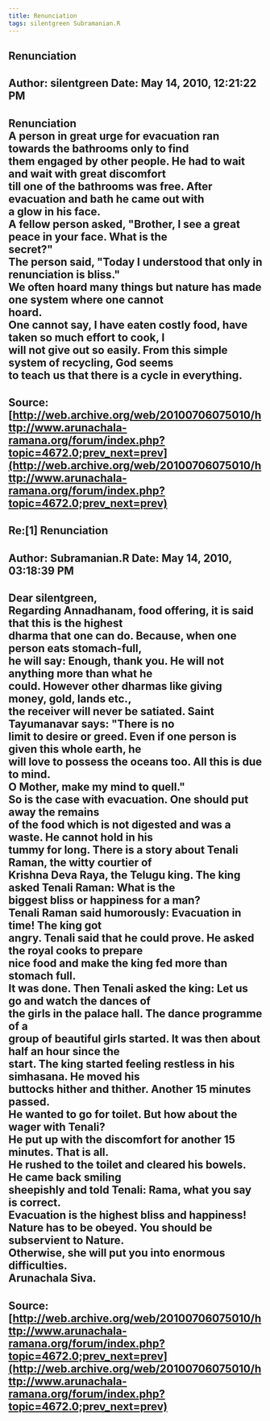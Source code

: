 ```yaml
--- 
title: Renunciation   
tags: silentgreen Subramanian.R  
---  
```

## Renunciation  
Author: silentgreen         Date: May 14, 2010, 12:21:22 PM  
---  
**Renunciation**   
A person in great urge for evacuation ran towards the bathrooms only to find  
them engaged by other people. He had to wait and wait with great discomfort  
till one of the bathrooms was free. After evacuation and bath he came out with  
a glow in his face.   
A fellow person asked, "Brother, I see a great peace in your face. What is the  
secret?"   
The person said, "Today I understood that only in renunciation is bliss."   
We often hoard many things but nature has made one system where one cannot  
hoard.   
One cannot say, I have eaten costly food, have taken so much effort to cook, I  
will not give out so easily. From this simple system of recycling, God seems  
to teach us that there is a cycle in everything.
 ---  
Source:[http://web.archive.org/web/20100706075010/http://www.arunachala-ramana.org/forum/index.php?topic=4672.0;prev_next=prev](http://web.archive.org/web/20100706075010/http://www.arunachala-ramana.org/forum/index.php?topic=4672.0;prev_next=prev)   
---  

## Re:[1] Renunciation  
Author: Subramanian.R       Date: May 14, 2010, 03:18:39 PM  
---  
Dear silentgreen,   
Regarding Annadhanam, food offering, it is said that this is the highest   
dharma that one can do. Because, when one person eats stomach-full,   
he will say: Enough, thank you. He will not anything more than what he  
could. However other dharmas like giving money, gold, lands etc.,   
the receiver will never be satiated. Saint Tayumanavar says: "There is no  
limit to desire or greed. Even if one person is given this whole earth, he  
will love to possess the oceans too. All this is due to mind.   
O Mother, make my mind to quell."   
So is the case with evacuation. One should put away the remains   
of the food which is not digested and was a waste. He cannot hold in his  
tummy for long. There is a story about Tenali Raman, the witty courtier of  
Krishna Deva Raya, the Telugu king. The king asked Tenali Raman: What is the  
biggest bliss or happiness for a man?   
Tenali Raman said humorously: Evacuation in time! The king got   
angry. Tenali said that he could prove. He asked the royal cooks to prepare  
nice food and make the king fed more than stomach full.   
It was done. Then Tenali asked the king: Let us go and watch the dances of  
the girls in the palace hall. The dance programme of a   
group of beautiful girls started. It was then about half an hour since the  
start. The king started feeling restless in his simhasana. He moved his  
buttocks hither and thither. Another 15 minutes passed.   
He wanted to go for toilet. But how about the wager with Tenali?   
He put up with the discomfort for another 15 minutes. That is all.   
He rushed to the toilet and cleared his bowels. He came back smiling  
sheepishly and told Tenali: Rama, what you say is correct.   
Evacuation is the highest bliss and happiness!   
Nature has to be obeyed. You should be subservient to Nature.   
Otherwise, she will put you into enormous difficulties.   
Arunachala Siva.
 ---  
Source:[http://web.archive.org/web/20100706075010/http://www.arunachala-ramana.org/forum/index.php?topic=4672.0;prev_next=prev](http://web.archive.org/web/20100706075010/http://www.arunachala-ramana.org/forum/index.php?topic=4672.0;prev_next=prev)   
---  


